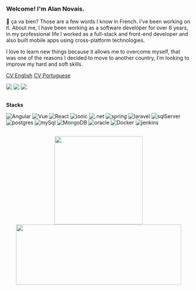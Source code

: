 ### Welcome! I'm Alan Novais.


  📌 ça va bien? Those are a few words I know in French. I've been working on it. About me, I have been working as a software developer for over 6 years, in my professional life I worked as a full-stack and front-end developer and also built mobile apps using cross-platform technologies.
  
  I love to learn new things because it allows me to overcome myself, that was one of the reasons I decided to move to another country, I'm looking to improve my hard and soft skills.

[CV English](https://drive.google.com/file/d/1QNBpzoqJxvAjaEa1-Jkq8-yfl7nwqcUr/view?usp=sharing)
[CV Portuguese](https://drive.google.com/file/d/1pw2pg1-pxgaJWL9GGQEYPBl51kh_L8iW/view?usp=sharing)

<a href="https://www.linkedin.com/in/alannovais" target="_blank"><img src="https://img.shields.io/badge/LinkedIn-0077B5?style=for-the-badge&logo=linkedin&logoColor=white"></a>
<a href="https://wa.me/+351965623458?text=Hello%20I%20found%20your%20profile%20on%20GitHub%2C%20I%27d%20like%20to%20talk%20with%20you" target="_blank"><img     src="https://img.shields.io/badge/WhatsApp-25D366?style=for-the-badge&logo=whatsapp&logoColor=white"></a>
<a href="mailto:alannovais08@gmail.com?subject=Let%27s%20gonna%20talk" target="_blank"><img src="https://img.shields.io/badge/Gmail-D14836?style=for-the-badge&logo=gmail&logoColor=white"></a>  

##

**Stacks**

 ![Angular](https://img.shields.io/badge/Angular-DD0031?style=for-the-badge&logo=angular&logoColor=white)
 ![Vue](https://img.shields.io/badge/Vue.js-35495E?style=for-the-badge&logo=vue.js&logoColor=4FC08D)
 ![React](https://img.shields.io/badge/React-20232A?style=for-the-badge&logo=react&logoColor=61DAFB)
 ![ionic](https://img.shields.io/badge/Ionic-3880FF?style=for-the-badge&logo=ionic&logoColor=white)
 ![.net](https://img.shields.io/badge/.NET-5C2D91?style=for-the-badge&logo=.net&logoColor=white)
 ![spring](https://img.shields.io/badge/Spring-6DB33F?style=for-the-badge&logo=spring&logoColor=white)
 ![laravel](https://img.shields.io/badge/Laravel-FF2D20?style=for-the-badge&logo=laravel&logoColor=white)
 ![sqlServer](https://img.shields.io/badge/Microsoft_SQL_Server-CC2927?style=for-the-badge&logo=microsoft-sql-server&logoColor=white)
 ![postgres](https://img.shields.io/badge/PostgreSQL-316192?style=for-the-badge&logo=postgresql&logoColor=white)
 ![mySql](https://img.shields.io/badge/MySQL-00000F?style=for-the-badge&logo=mysql&logoColor=white)
 ![MongoDB](https://img.shields.io/badge/MongoDB-4EA94B?style=for-the-badge&logo=mongodb&logoColor=white)
 ![oracle](https://img.shields.io/badge/Oracle-F80000?style=for-the-badge&logo=oracle&logoColor=black)
 ![Docker](https://img.shields.io/badge/docker-%230db7ed.svg?style=for-the-badge&logo=docker&logoColor=white)
 ![jenkins](https://img.shields.io/badge/Jenkins-D24939?style=for-the-badge&logo=Jenkins&logoColor=whit)

##
<div align='center'>
  <p float="left">
    <img style="width: 25vw; heigth: auto;" src="https://github-readme-stats.vercel.app/api?username=alannovais&show_icons=true" />
    <img height="164" width="450" src="https://github-readme-stats.vercel.app/api/top-langs/?username=alannovais&layout=compact&langs_count=7&theme=dracula&theme=transparent"/>
  </p>
</div>
